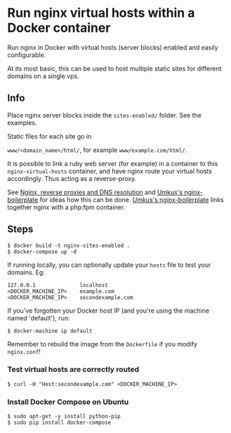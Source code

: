 # Run nginx virtual hosts within a Docker container

Run nginx in Docker with virtual hosts (server blocks) enabled and easily configurable.

At its most basic, this can be used to host multiple static sites for different domains on a single vps.

## Info

Place nginx server blocks inside the `sites-enabled/` folder. See the examples.

Static files for each site go in

`www/<domain_name>/html/`, for example `www/example.com/html/`.

It is possible to link a ruby web server (for example) in a container to this `nginx-virtual-hosts` container, and have nginx route your virtual hosts accordingly. Thus acting as a reverse-proxy.

See [Nginx, reverse proxies and DNS resolution](https://www.jethrocarr.com/2013/11/02/nginx-reverse-proxies-and-dns-resolution/) and [Umkus's nginx-boilerplate](https://github.com/Umkus/nginx-boilerplate) for ideas how this can be done. [Umkus's nginx-boilerplate](https://github.com/Umkus/nginx-boilerplate) links together nginx with a php:fpm container.


## Steps

    $ docker build -t nginx-sites-enabled .
    $ docker-compose up -d

If running locally, you can optionally update your `hosts` file to test your domains. Eg:

    127.0.0.1              localhost
    <DOCKER_MACHINE_IP>    example.com
    <DOCKER_MACHINE_IP>    secondexample.com

If you've forgotten your Docker host IP (and you're using the machine named 'default'), run:

    $ docker-machine ip default

Remember to rebuild the image from the `Dockerfile` if you modify `nginx.conf`!

### Test virtual hosts are correctly routed

    $ curl -H "Host:secondexample.com" <DOCKER_MACHINE_IP>

### Install Docker Compose on Ubuntu

    $ sudo apt-get -y install python-pip
    $ sudo pip install docker-compose
